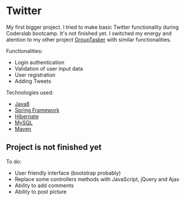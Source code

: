 # Twitter

My first bigger project. I tried to make basic Twitter functionality during Coderslab bootcamp. It's not finished yet. I switched my energy and atention to my other project [GroupTasker](https://github.com/nabuhodonozo/groupTasker) with similar functionalities.


Functionalities:
- Login authentication
- Validation of user input data
- User registration 
- Adding Tweets
        
Technologies used:
* [Java8]()
* [Spring Framework](https://spring.io/projects/spring-framework)
* [Hibernate]()
* [MySQL]()
* [Maven](https://maven.apache.org/)

## Project is not finished yet

To do:
* User friendly interface (bootstrap probably)
* Replace some controllers methods with JavaScript, jQuery and Ajax
* Ability to add comments
* Ability to post picture
